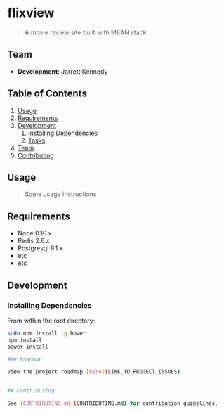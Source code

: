 # flixview
> A movie review site built with MEAN stack

## Team

  - __Development__: Jarrett Kennedy

## Table of Contents

1. [Usage](#Usage)
1. [Requirements](#requirements)
1. [Development](#development)
    1. [Installing Dependencies](#installing-dependencies)
    1. [Tasks](#tasks)
1. [Team](#team)
1. [Contributing](#contributing)

## Usage

> Some usage instructions

## Requirements

- Node 0.10.x
- Redis 2.6.x
- Postgresql 9.1.x
- etc
- etc

## Development

### Installing Dependencies

From within the root directory:

```sh
sudo npm install -g bower
npm install
bower install

### Roadmap

View the project roadmap [here](LINK_TO_PROJECT_ISSUES)


## Contributing

See [CONTRIBUTING.md](CONTRIBUTING.md) for contribution guidelines.